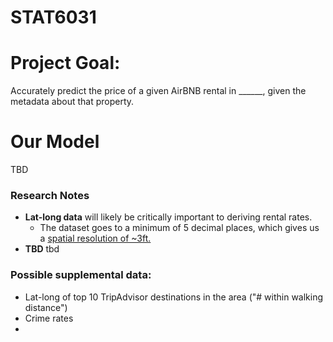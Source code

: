 # STAT6031

# Project Goal:
Accurately predict the price of a given AirBNB rental in ______, given the metadata about that property.

# 


# Our Model
TBD


### Research Notes
- __Lat-long data__ will likely be critically important to deriving rental rates. 
  - The dataset goes to a minimum of 5 decimal places, which gives us a [spatial resolution of ~3ft.](https://en.wikipedia.org/wiki/Decimal_degrees)
- __TBD__ tbd

### Possible supplemental data:
  - Lat-long of top 10 TripAdvisor destinations in the area ("# within walking distance")
  - Crime rates
  - 